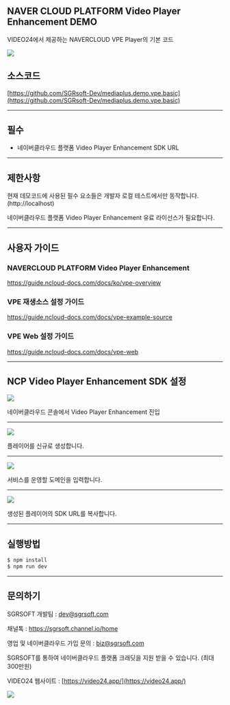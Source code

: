 ## NAVER CLOUD PLATFORM Video Player Enhancement DEMO

VIDEO24에서 제공하는 NAVERCLOUD VPE Player의 기본 코드

![](https://nnbkegvqsbcu5297614.cdn.ntruss.com/profile/202308/b3567d2fd1acd4a38efeafd99e2d121c.png)



## 소스코드
[https://github.com/SGRsoft-Dev/mediaplus.demo.vpe.basic](https://github.com/SGRsoft-Dev/mediaplus.demo.vpe.basic)


*** 


## 필수
- 네이버클라우드 플랫폼 Video Player Enhancement SDK URL 

***

## 제한사항

현재 데모코드에 사용된 필수 요소들은 개발자 로컬 테스트에서만 동작합니다. (http://localhost)

네이버클라우드 플랫폼 Video Player Enhancement 유료 라이선스가 필요합니다.
***


## 사용자 가이드
### NAVERCLOUD PLATFORM Video Player Enhancement
https://guide.ncloud-docs.com/docs/ko/vpe-overview

### VPE 재생소스 설정 가이드
https://guide.ncloud-docs.com/docs/vpe-example-source

### VPE Web 설정 가이드
https://guide.ncloud-docs.com/docs/vpe-web

***


## NCP Video Player Enhancement SDK 설정
![](https://nnbkegvqsbcu5297614.cdn.ntruss.com/profile/202308/7a602c53cc6a0b69759031e44ad8e5d9.png)

네이버클라우드 콘솔에서 Video Player Enhancement 진입

***

![](https://nnbkegvqsbcu5297614.cdn.ntruss.com/profile/202308/bc8f9b9850f93396e7e07ca2c1c9cd4d.png)

플레이어를 신규로 생성합니다.

***

![](https://nnbkegvqsbcu5297614.cdn.ntruss.com/profile/202308/37fc51c8dccfdf2711ba7500203c685c.png)

서비스를 운영할 도메인을 입력합니다.

***

![](https://nnbkegvqsbcu5297614.cdn.ntruss.com/profile/202308/6ad95ea2ed84a4412224a68f17d22c1b.png)

생성된 플레이어의 SDK URL를 복사합니다.

***

## 실행방법

```bash
$ npm install
$ npm run dev
```


***


## 문의하기


SGRSOFT 개발팀  : dev@sgrsoft.com

채널톡 : https://sgrsoft.channel.io/home

영업 및 네이버클라우드 가입 문의 : biz@sgrsoft.com

SGRSOFT를 통하여 네이버클라우드 플랫폼 크래딧을 지원 받을 수 있습니다. (최대 300만원)


VIDEO24 웹사이트 :
[https://video24.app/](https://video24.app/)

![](https://nnbkegvqsbcu5297614.cdn.ntruss.com/profile/202310/4f8b9055fd11fe2a1595586c52a7ec29.png)


